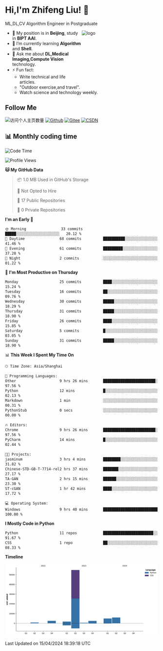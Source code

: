 <!--
**stonedada/stonedada** is a ✨ _special_ ✨ repository because its `README.md` (this file) appears on your GitHub profile.

Here are some ideas to get you started:

- 🔭 I’m currently working on ...
- 🌱 I’m currently learning ...
- 👯 I’m looking to collaborate on ...
- 🤔 I’m looking for help with ...
- 💬 Ask me about ...
- 📫 How to reach me: ...
- 😄 Pronouns: ...
- ⚡ Fun fact: ...
-->
# Hi,I'm Zhifeng Liu! 👋
ML,DL,CV Algorithm Engineer in Postgraduate

<img src="https://github-readme-stats-git-masterrstaa-rickstaa.vercel.app/api?username=stonedada&show_icons=true&count_private=true&theme=vue" alt="logo" height="160" align="right" width="50%" />

- 🔭 My position is in **Beijing**, study in **BIPT AAI**.
- 🌱 I’m currently learning **Algorithm** and **Shell**.
- 💬 Ask me about **DL,Medical Imaging,Compute Vision** technology.
- ⚡ Fun fact: 
  - Write technical and life articles.
  - "Outdoor exercise,and travel".
  - Watch science and technology weekly.

## Follow Me
![访问个人主页数量](https://komarev.com/ghpvc/?username=stonedada&color=green)
[![Github](https://img.shields.io/github/followers/stonedada?label=Github&style=social)](https://github.com/stonedada)
[![Gitee](https://img.shields.io/badge/-Gitee-EA4335?style=flat-square&logo=Gitee&logoColor=white)](https://gitee.com/liu-shitou)
[![CSDN](https://img.shields.io/badge/-CSDN-c14438?style=flat-square&logo=C&logoColor=white)](https://blog.csdn.net/weixin_43913261?type=blog)
<!--
## GitHub Infos

<img src="https://github-profile-trophy.vercel.app/?username=stonedada&theme=flat&column=7" alt="logo" height="160" align="center" style="margin: auto;" />
[![GitHub Streak](https://github-readme-streak-stats.herokuapp.com/?user=stonedada&theme=vue)](https://github.com/stonedada)

<a href="https://github.com/stonedada">
  <img src="https://github-readme-stats-git-masterrstaa-rickstaa.vercel.app/api/top-langs/?username=stonedada&layout=compact&theme=vue" />
</a>

[![Anser's wakatime stats](https://github-readme-stats.vercel.app/api/wakatime?username=stonedada&layout=compact&custom_title=Wakatime%20Stats%20(this%20week))](https://wakatime.com/@stonedada)
-->

## :bar_chart: Monthly coding time

<!--START_SECTION:waka-->
![Code Time](http://img.shields.io/badge/Code%20Time-890%20hrs%2030%20mins-blue)

![Profile Views](http://img.shields.io/badge/Profile%20Views-0-blue)

**🐱 My GitHub Data** 

> 📦 1.0 MB Used in GitHub's Storage 
 > 
> 🚫 Not Opted to Hire
 > 
> 📜 17 Public Repositories 
 > 
> 🔑 0 Private Repositories 
 > 
**I'm an Early 🐤** 

```text
🌞 Morning                33 commits          █████░░░░░░░░░░░░░░░░░░░░   20.12 % 
🌆 Daytime                68 commits          ██████████░░░░░░░░░░░░░░░   41.46 % 
🌃 Evening                61 commits          █████████░░░░░░░░░░░░░░░░   37.20 % 
🌙 Night                  2 commits           ░░░░░░░░░░░░░░░░░░░░░░░░░   01.22 % 
```
📅 **I'm Most Productive on Thursday** 

```text
Monday                   25 commits          ████░░░░░░░░░░░░░░░░░░░░░   15.24 % 
Tuesday                  16 commits          ██░░░░░░░░░░░░░░░░░░░░░░░   09.76 % 
Wednesday                30 commits          █████░░░░░░░░░░░░░░░░░░░░   18.29 % 
Thursday                 31 commits          █████░░░░░░░░░░░░░░░░░░░░   18.90 % 
Friday                   26 commits          ████░░░░░░░░░░░░░░░░░░░░░   15.85 % 
Saturday                 5 commits           █░░░░░░░░░░░░░░░░░░░░░░░░   03.05 % 
Sunday                   31 commits          █████░░░░░░░░░░░░░░░░░░░░   18.90 % 
```


📊 **This Week I Spent My Time On** 

```text
🕑︎ Time Zone: Asia/Shanghai

💬 Programming Languages: 
Other                    9 hrs 26 mins       ████████████████████████░   97.56 % 
Python                   12 mins             █░░░░░░░░░░░░░░░░░░░░░░░░   02.13 % 
Markdown                 1 min               ░░░░░░░░░░░░░░░░░░░░░░░░░   00.31 % 
PythonStub               0 secs              ░░░░░░░░░░░░░░░░░░░░░░░░░   00.00 % 

🔥 Editors: 
Chrome                   9 hrs 26 mins       ████████████████████████░   97.56 % 
PyCharm                  14 mins             █░░░░░░░░░░░░░░░░░░░░░░░░   02.44 % 

🐱‍💻 Projects: 
jasminum                 3 hrs 4 mins        ████████░░░░░░░░░░░░░░░░░   31.82 % 
Chinese-STD-GB-T-7714-rel2 hrs 37 mins       ███████░░░░░░░░░░░░░░░░░░   27.17 % 
TA-GAN                   2 hrs 15 mins       ██████░░░░░░░░░░░░░░░░░░░   23.30 % 
ST-cGAN                  1 hr 42 mins        ████░░░░░░░░░░░░░░░░░░░░░   17.72 % 

💻 Operating System: 
Windows                  9 hrs 40 mins       █████████████████████████   100.00 % 
```

**I Mostly Code in Python** 

```text
Python                   11 repos            ███████████████████████░░   91.67 % 
CSS                      1 repo              ██░░░░░░░░░░░░░░░░░░░░░░░   08.33 % 
```



**Timeline**

![Lines of Code chart](https://raw.githubusercontent.com/stonedada/stonedada/main/assets/bar_graph.png)


 Last Updated on 15/04/2024 18:39:18 UTC
<!--END_SECTION:waka-->